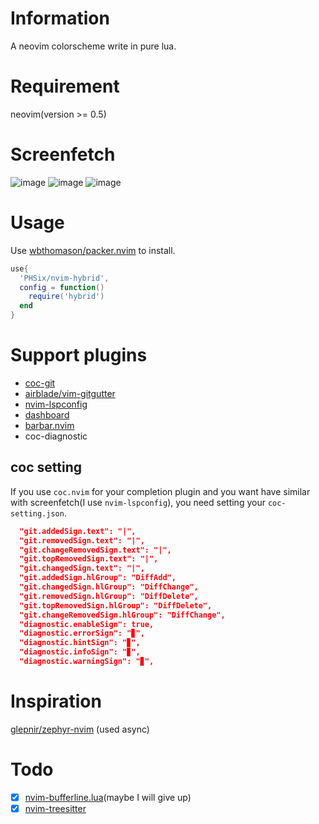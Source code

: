 # Information
A neovim colorscheme write in pure lua.
# Requirement
neovim(version >= 0.5)
# Screenfetch
![image](https://user-images.githubusercontent.com/57695072/124710554-84d5e780-df2f-11eb-9292-bbd5bd3ddafa.png)
![image](https://user-images.githubusercontent.com/57695072/124710680-af27a500-df2f-11eb-8c3c-c16fc74bb42b.png)
![image](https://user-images.githubusercontent.com/57695072/124710726-ba7ad080-df2f-11eb-88e1-c89f546c8d4e.png)
# Usage
Use [wbthomason/packer.nvim](https://github.com/wbthomason/packer.nvim) to install.
```lua
use{
  'PHSix/nvim-hybrid',
  config = function()
    require('hybrid')
  end
}
```
# Support plugins
- [coc-git](https://github.com/neoclide/coc-git)
- [airblade/vim-gitgutter](https://github.comairblade/vim-gitgutter)
- [nvim-lspconfig](https://github.com/neovim/nvim-lspconfig)
- [dashboard](https://github.com/glepnir/dashboard-nvim)
- [barbar.nvim](https://github.com/romgrk/barbar.nvim)
- coc-diagnostic
## coc setting
If you use `coc.nvim` for your completion plugin and you want have similar with screenfetch(I use `nvim-lspconfig`), you need setting your `coc-setting.json`.

```json
  "git.addedSign.text": "|",
  "git.removedSign.text": "|",
  "git.changeRemovedSign.text": "|",
  "git.topRemovedSign.text": "|",
  "git.changedSign.text": "|",
  "git.addedSign.hlGroup": "DiffAdd",
  "git.changedSign.hlGroup": "DiffChange",
  "git.removedSign.hlGroup": "DiffDelete",
  "git.topRemovedSign.hlGroup": "DiffDelete",
  "git.changeRemovedSign.hlGroup": "DiffChange",
  "diagnostic.enableSign": true,
  "diagnostic.errorSign": "▊",
  "diagnostic.hintSign": "▊",
  "diagnostic.infoSign": "▊",
  "diagnostic.warningSign": "▊",

```

# Inspiration
[glepnir/zephyr-nvim](https://github.com/glepnir/zephyr-nvim) (used async)

# Todo
- [x] [nvim-bufferline.lua](https://github.com/akinsho/nvim-bufferline.lua)(maybe I will give up)
- [x] [nvim-treesitter](https://github.com/akinsho/nvim-treesitter/nvim-treesitter)
